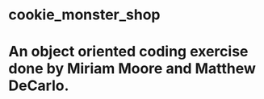 # cookie_monster_shop

# An object oriented coding exercise done by Miriam Moore and Matthew DeCarlo.